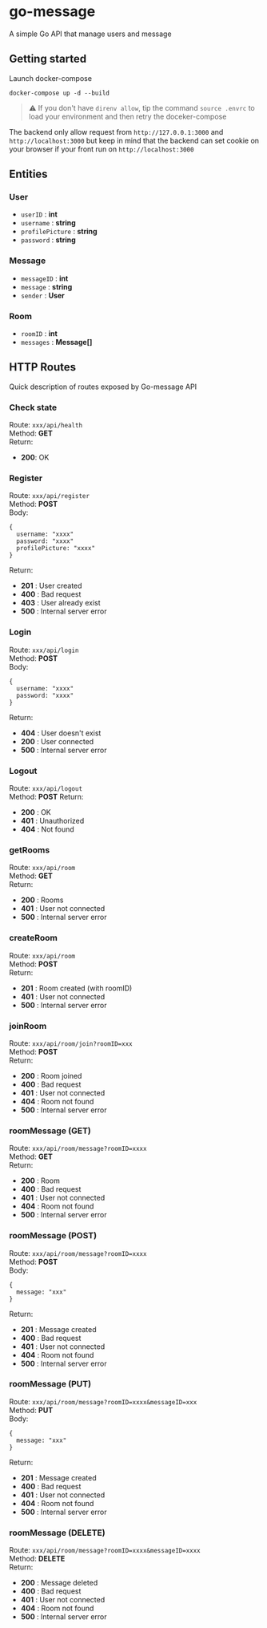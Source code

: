 # go-message

A simple Go API that manage users and message

## Getting started

Launch docker-compose

```
docker-compose up -d --build
```

> :warning: If you don't have `direnv allow`, tip the command `source .envrc` to load your environment and then retry the doceker-compose

The backend only allow request from `http://127.0.0.1:3000` and `http://localhost:3000` but keep in mind that the backend can set cookie on your browser if your front run on `http://localhost:3000`

## Entities

### User
- `userID` : **int**
- `username` : **string**
- `profilePicture` : **string**
- `password` : **string**

### Message
- `messageID` : **int**
- `message` : **string**
- `sender` : **User**

### Room
- `roomID` : **int**
- `messages` : **Message[]**


## HTTP Routes

Quick description of routes exposed by Go-message API

### Check state

Route: `xxx/api/health`<br>
Method: **GET**<br>
Return:
 - **200**: OK

### Register

Route: `xxx/api/register`<br>
Method: **POST**<br>
Body:
```
{
  username: "xxxx"
  password: "xxxx"
  profilePicture: "xxxx"
}
```
Return:
 - **201** : User created
 - **400** : Bad request
 - **403** : User already exist
 - **500** : Internal server error

### Login

Route: `xxx/api/login`<br> 
Method: **POST**<br>
Body:
```
{
  username: "xxxx"
  password: "xxxx"
}
```
Return:
 - **404** : User doesn't exist
 - **200** : User connected
 - **500** : Internal server error

### Logout

Route: `xxx/api/logout`<br>
Method: **POST**
Return:
 - **200** : OK
 - **401** : Unauthorized
 - **404** : Not found
 
 ### getRooms
 
 Route: `xxx/api/room`<br>
 Method: **GET**<br>
 Return:
  - **200** : Rooms
  - **401** : User not connected
  - **500** : Internal server error
  
 
### createRoom

Route: `xxx/api/room`<br>
Method: **POST**<br>
Return:
 - **201** : Room created (with roomID)
 - **401** : User not connected
 - **500** : Internal server error 
 
### joinRoom

Route: `xxx/api/room/join?roomID=xxx`<br> 
Method: **POST**<br>
Return:
 - **200** : Room joined
 - **400** : Bad request
 - **401** : User not connected
 - **404** : Room not found
 - **500** : Internal server error 
 
### roomMessage (GET)

Route: `xxx/api/room/message?roomID=xxxx`<br>
Method: **GET**<br>
Return:
 - **200** : Room
 - **400** : Bad request
 - **401** : User not connected
 - **404** : Room not found
 - **500** : Internal server error
 
### roomMessage (POST)

Route: `xxx/api/room/message?roomID=xxxx`<br>
Method: **POST**<br>
Body:
```
{
  message: "xxx"
}
```
Return:
 - **201** : Message created
 - **400** : Bad request
 - **401** : User not connected
 - **404** : Room not found
 - **500** : Internal server error
 
### roomMessage (PUT)

Route: `xxx/api/room/message?roomID=xxxx&messageID=xxx`<br>
Method: **PUT**<br>
Body:
```
{
  message: "xxx"
}
```
Return:
 - **201** : Message created
 - **400** : Bad request
 - **401** : User not connected
 - **404** : Room not found
 - **500** : Internal server error 

### roomMessage (DELETE)

Route: `xxx/api/room/message?roomID=xxxx&messageID=xxxx`<br>
Method: **DELETE**<br>
Return:
 - **200** : Message deleted
 - **400** : Bad request
 - **401** : User not connected
 - **404** : Room not found
 - **500** : Internal server error

